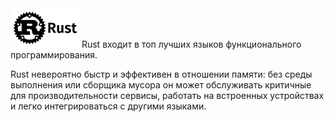 <img src="https://github.com/Karbovskaya/lisp/blob/master/rust-min.png" width="110" >
Rust входит в топ лучших языков функционального программирования. 

Rust невероятно быстр и эффективен в отношении памяти: без среды выполнения или сборщика мусора он может обслуживать критичные для производительности сервисы, работать на встроенных устройствах и легко интегрироваться с другими языками.
